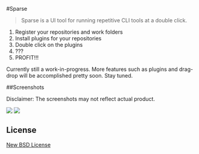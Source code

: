 #Sparse
> Sparse is a UI tool for running repetitive CLI tools at a double click.

1. Register your repositories and work folders
2. Install plugins for your repositories
3. Double click on the plugins
4. ???
5. PROFIT!!!

Currently still a work-in-progress. More features such as plugins and drag-drop will be accomplished pretty soon. Stay tuned.

##Screenshots

Disclaimer: The screenshots may not reflect actual product. 

![](http://i.imgur.com/eLpV9Kq.png) ![](http://i.imgur.com/kfjW6z0.png)

## License

[New BSD License](http://opensource.org/licenses/BSD-3-Clause)